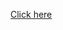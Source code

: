 [Click here](https://leetcode.com/problems/longest-subarray-of-1s-after-deleting-one-element/description/)